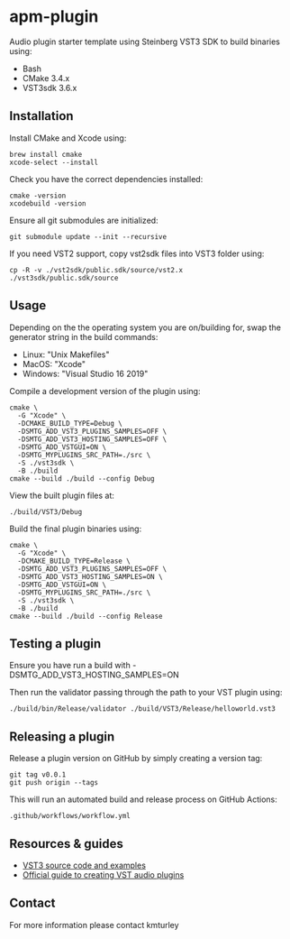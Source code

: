 # apm-plugin

Audio plugin starter template using Steinberg VST3 SDK to build binaries using:

* Bash
* CMake 3.4.x
* VST3sdk 3.6.x


## Installation

Install CMake and Xcode using:

    brew install cmake
    xcode-select --install

Check you have the correct dependencies installed:

    cmake -version
    xcodebuild -version

Ensure all git submodules are initialized:

    git submodule update --init --recursive

If you need VST2 support, copy vst2sdk files into VST3 folder using:

    cp -R -v ./vst2sdk/public.sdk/source/vst2.x ./vst3sdk/public.sdk/source


## Usage

Depending on the the operating system you are on/building for, swap the generator string in the build commands:

* Linux: "Unix Makefiles"
* MacOS: "Xcode"
* Windows: "Visual Studio 16 2019"

Compile a development version of the plugin using:

    cmake \
      -G "Xcode" \
      -DCMAKE_BUILD_TYPE=Debug \
      -DSMTG_ADD_VST3_PLUGINS_SAMPLES=OFF \
      -DSMTG_ADD_VST3_HOSTING_SAMPLES=OFF \
      -DSMTG_ADD_VSTGUI=ON \
      -DSMTG_MYPLUGINS_SRC_PATH=./src \
      -S ./vst3sdk \
      -B ./build
    cmake --build ./build --config Debug

View the built plugin files at:

    ./build/VST3/Debug

Build the final plugin binaries using:

    cmake \
      -G "Xcode" \
      -DCMAKE_BUILD_TYPE=Release \
      -DSMTG_ADD_VST3_PLUGINS_SAMPLES=OFF \
      -DSMTG_ADD_VST3_HOSTING_SAMPLES=ON \
      -DSMTG_ADD_VSTGUI=ON \
      -DSMTG_MYPLUGINS_SRC_PATH=./src \
      -S ./vst3sdk \
      -B ./build
    cmake --build ./build --config Release


## Testing a plugin

Ensure you have run a build with -DSMTG_ADD_VST3_HOSTING_SAMPLES=ON

Then run the validator passing through the path to your VST plugin using:

    ./build/bin/Release/validator ./build/VST3/Release/helloworld.vst3


## Releasing a plugin

Release a plugin version on GitHub by simply creating a version tag:

    git tag v0.0.1
    git push origin --tags

This will run an automated build and release process on GitHub Actions:

    .github/workflows/workflow.yml


## Resources & guides

* [VST3 source code and examples](https://github.com/steinbergmedia/vst3sdk)
* [Official guide to creating VST audio plugins](https://steinbergmedia.github.io/vst3_doc/vstinterfaces/addownplugs.html)


## Contact

For more information please contact kmturley
